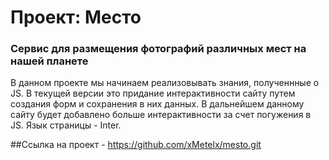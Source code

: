 # Проект: Место

### Сервис для размещения фотографий различных мест на нашей планете

В данном проекте мы начинаем реализовывать знания, полученнные о JS. В текущей версии это придание интерактивности сайту путем создания форм и сохранения в них данных.
В дальнейшем данному сайту будет добавлено больше интерактивности за счет погужения в JS. 
Язык страницы - Inter.

##Ссылка на проект - https://github.com/xMetelx/mesto.git


